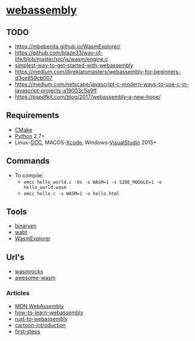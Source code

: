 # [webassembly](http://webassembly.org/)

## TODO
- https://mbebenita.github.io/WasmExplorer/
- https://github.com/blaze33/way-of-life/blob/master/src/js/wasm/engine.c
- [simplest-way-to-get-started-with-webassembly](https://medium.com/@BenedekGagyi/the-simplest-way-to-get-started-with-webassembly-1f92f6f90d24)
- https://medium.com/@reklatsmasters/webassembly-for-beginners-d3ce859cb007
- https://medium.com/netscape/javascript-c-modern-ways-to-use-c-in-javascript-projects-a19003c5a9ff
- https://pspdfkit.com/blog/2017/webassembly-a-new-hope/

## Requirements

- [CMake](https://cmake.org/)
- [Python](https://www.python.org/) 2.7+
- Linux-[GCC](https://gcc.gnu.org/), MACOS-[Xcode](https://developer.apple.com/xcode/), Windows-[VisualStudio](https://www.visualstudio.com/) 2015+

## Commands

- To compile: 
  - `emcc hello_world.c -Os -s WASM=1 -s SIDE_MODULE=1 -o hello_world.wasm`
  - `emcc hello.c -s WASM=1 -o hello.html`

## Tools

- [binaryen](https://github.com/WebAssembly/binaryen)
- [wabt](https://github.com/WebAssembly/wabt)
- [WasmExplorer](https://mbebenita.github.io/WasmExplorer/)

## Url's

- [wasmrocks](https://www.wasmrocks.com/)
- [awesome-wasm](https://github.com/mbasso/awesome-wasm)

### Articles

- [MDN WebAssembly](https://developer.mozilla.org/en-US/docs/WebAssembly)
- [how-to-learn-webassembly](https://medium.com/pandera-labs/learning-how-to-learn-webassembly-7743663ed4d0)
- [rust-to-webassembly](https://hackernoon.com/compiling-rust-to-webassembly-guide-411066a69fde)
- [cartoon-introduction](https://www.smashingmagazine.com/2017/05/abridged-cartoon-introduction-webassembly/)
- [first-steps](https://blog.openbloc.fr/webassembly-first-steps/)
